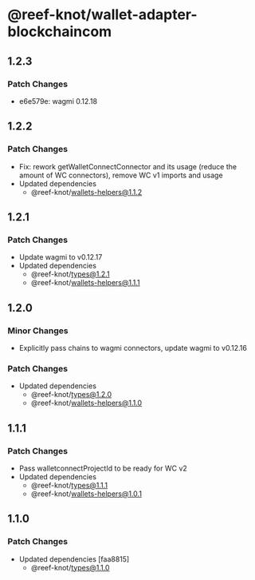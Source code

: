 # @reef-knot/wallet-adapter-blockchaincom

## 1.2.3

### Patch Changes

- e6e579e: wagmi 0.12.18

## 1.2.2

### Patch Changes

- Fix: rework getWalletConnectConnector and its usage (reduce the amount of WC connectors), remove WC v1 imports and usage
- Updated dependencies
  - @reef-knot/wallets-helpers@1.1.2

## 1.2.1

### Patch Changes

- Update wagmi to v0.12.17
- Updated dependencies
  - @reef-knot/types@1.2.1
  - @reef-knot/wallets-helpers@1.1.1

## 1.2.0

### Minor Changes

- Explicitly pass chains to wagmi connectors, update wagmi to v0.12.16

### Patch Changes

- Updated dependencies
  - @reef-knot/types@1.2.0
  - @reef-knot/wallets-helpers@1.1.0

## 1.1.1

### Patch Changes

- Pass walletconnectProjectId to be ready for WC v2
- Updated dependencies
  - @reef-knot/types@1.1.1
  - @reef-knot/wallets-helpers@1.0.1

## 1.1.0

### Patch Changes

- Updated dependencies [faa8815]
  - @reef-knot/types@1.1.0
